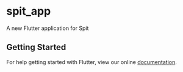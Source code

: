 # spit_app

A new Flutter application for Spit

## Getting Started

For help getting started with Flutter, view our online
[documentation](https://flutter.io/).
